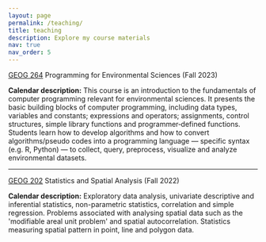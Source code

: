 ```yaml
---
layout: page
permalink: /teaching/
title: teaching
description: Explore my course materials 
nav: true
nav_order: 5
---
```


<a href="https://www.concordia.ca/academics/undergraduate/calendar/current/section-31-faculty-of-arts-and-science/section-31-130-department-of-geography-planning-and-environment/geography-planning-and-environment-courses.html">GEOG 264</a> Programming for Environmental Sciences (Fall 2023) 

<b>Calendar description:</b> This course is an introduction to the fundamentals of computer programming relevant for environmental sciences. It presents the basic building blocks of computer programming, including data types, variables and constants; expressions and operators; assignments, control structures, simple library functions and programmer‑defined functions. Students learn how to develop algorithms and how to convert algorithms/pseudo codes into a programming language — specific syntax (e.g. R, Python) — to collect, query, preprocess, visualize and analyze environmental datasets.

*** 

<a href="https://www.mcgill.ca/study/2022-2023/courses/geog-202">GEOG 202</a> Statistics and Spatial Analysis (Fall 2022) 

<b>Calendar description:</b> Exploratory data analysis, univariate descriptive and inferential statistics, non-parametric statistics, correlation and simple regression. Problems associated with analysing spatial data such as the 'modifiable areal unit problem' and spatial autocorrelation. Statistics measuring spatial pattern in point, line and polygon data.